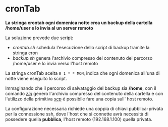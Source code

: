 # cronTab

**La stringa crontab ogni domenica notte crea un backup della cartella /home/user e lo invia al un server remoto**

La soluzione prevede due script:
<ul>
    <li><em>crontab.sh</em> schedula l'esecuzione dello script di backup tramite la stringa cron </Li>
    <li><em>backup.sh</em> genera l'archivio compresso del contenuto del percorso /home/user e lo invia verso l'host remoto</li>
</ul>

La stringa cronTab scelta <code>0 1 * * MON</code>, indica che ogni domenica all'una di notte  viene eseguito lo script.

Immaginando che il percorso di salvataggio del backup sia **/home**, con il comando *[zip](https://linux.die.net/man/3/zip)* genero l'archivio compresso del contenuto della cartella e con l'utilizzo della primitiva *[scp](https://man7.org/linux/man-pages/man1/scp.1.html)* é possibile fare una copia sull' host remoto.

La configurazione necessaria richiede una coppia di chiavi pubblica-privata per la connessione ssh, dove l'host che si connette avrà necessità di possedere quella **pubblica**, l'host remoto (192.168.1.100) quella privata.

